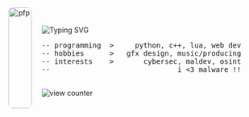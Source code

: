 <div align="center" style="display: flex; align-items: center; justify-content: center; gap: 20px; height: 200px;">

  <img src="https://github.com/user-attachments/assets/f73b79ac-7838-4998-8862-87181be97704"
       style="height: 100%; border-radius: 8px;" alt="pfp" align="right" />

  <div style="text-align: left; max-height: 100%; overflow: hidden;">
    
<img src="https://readme-typing-svg.demolab.com?font=Monserrat&size=30&duration=9000&pause=1000&color=CAA477&center=true&vCenter=true&width=435&lines=llu+%2F+6voo"
         alt="Typing SVG" style="max-width: 100%; display: block;" />

<pre>
-- programming  >     python, c++, lua, web dev
-- hobbies      >   gfx design, music/producing
-- interests    >       cybersec, maldev, osint
--                              i <3 malware !!
    </pre>

<img src="https://komarev.com/ghpvc/?username=6voo&color=CAA477" alt="view counter" />
  </div>
</div>
